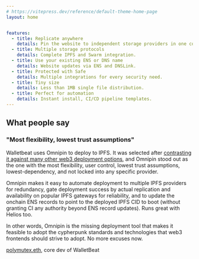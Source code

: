 ```yaml
---
# https://vitepress.dev/reference/default-theme-home-page
layout: home


features:
  - title: Replicate anywhere
    details: Pin the website to independent storage providers in one command.
  - title: Multiple storage protocols
    details: Complete IPFS and Swarm integration.
  - title: Use your existing ENS or DNS name
    details: Website updates via ENS and DNSLink.
  - title: Protected with Safe
    details: Multiple integrations for every security need.
  - title: Tiny size
    details: Less than 1MB single file distribution.
  - title: Perfect for automation
    details: Instant install, CI/CD pipeline templates.
---
```


## What people say

### "Most flexibility, lowest trust assumptions"

Walletbeat uses Omnipin to deploy to IPFS. It was selected after [contrasting it against many other web3 deployment options](https://github.com/walletbeat/walletbeat/blob/beta/governance/decisions/2025-walletbeat-hosting.md), and Omnipin stood out as the one with the most flexibility, user control, lowest trust assumptions, lowest-dependency, and not locked into any specific provider.

Omnipin makes it easy to automate deployment to multiple IPFS providers for redundancy, gate deployment success by actual replication and availability on popular IPFS gateways for reliability, and to update the onchain ENS records to point to the deployed IPFS CID to boot (without granting CI any authority beyond ENS record updates). Runs great with Helios too.

In other words, Omnipin is the missing deployment tool that makes it feasible to adopt the cypherpunk standards and technologies that web3 frontends should strive to adopt. No more excuses now.

[polymutex.eth](https://farcaster.xyz/polymutex.eth), core dev of WalletBeat
